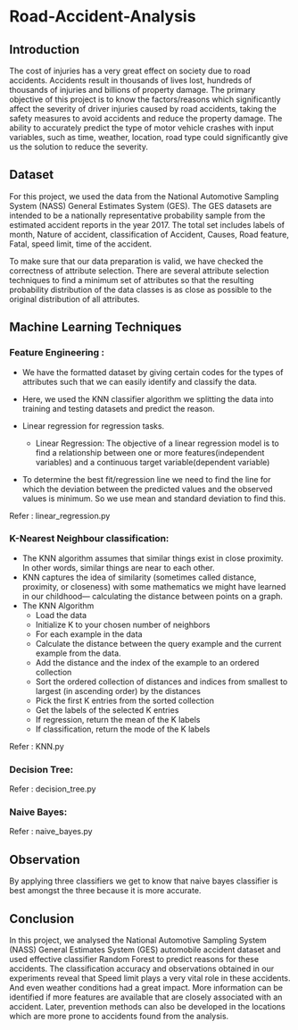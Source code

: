 # Road-Accident-Analysis

## Introduction

The cost of injuries has a very great effect on society due to road accidents. Accidents result in thousands of lives lost, hundreds of thousands of injuries and billions of property damage. The primary objective of this project is to know the factors/reasons which significantly affect the severity of driver injuries caused by road accidents, taking the safety measures to avoid accidents and reduce the property damage. The ability to accurately predict the type of motor vehicle crashes with input variables, such as time, weather, location, road type could significantly give us the solution to reduce the severity. 

## Dataset
For this project, we used the data from the National Automotive Sampling System (NASS) General Estimates System (GES). The GES datasets are intended to be a nationally representative probability sample from the estimated accident reports in the year 2017. The total set includes labels of month,  Nature of accident, classification of Accident, Causes, Road feature, Fatal, speed limit, time of the accident. 

To make sure that our data preparation is valid, we have checked the correctness of attribute selection. There are several attribute selection techniques to find a minimum set of attributes so that the resulting probability distribution of the data classes is as close as possible to the original distribution of all attributes.

## Machine Learning Techniques
### Feature Engineering :
* We have the formatted dataset by giving certain codes for the types of attributes such that we can easily identify and classify the data.

* Here, we used the KNN classifier algorithm we splitting the data into training and testing datasets and predict the reason.

* Linear regression for regression tasks.
  * Linear Regression: The objective of a linear regression model is to find a relationship between one or more features(independent variables) and a continuous target variable(dependent variable)

* To determine the best fit/regression line we need to find the line for which the deviation between the predicted values and the observed values is minimum. So we use mean and standard deviation to find this.

Refer : linear_regression.py


### K-Nearest Neighbour classification: 
* The KNN algorithm assumes that similar things exist in close proximity. In other words, similar things are near to each other.
* KNN captures the idea of similarity (sometimes called distance, proximity, or closeness) with some mathematics we might have learned in our childhood— calculating the distance between points on a graph.
* The KNN Algorithm
  * Load the data
  * Initialize K to your chosen number of neighbors
  * For each example in the data
  * Calculate the distance between the query example and the current example from the data.
  * Add the distance and the index of the example to an ordered collection
  * Sort the ordered collection of distances and indices from smallest to largest (in ascending order) by the distances
  * Pick the first K entries from the sorted collection
  * Get the labels of the selected K entries
  * If regression, return the mean of the K labels 
  * If classification, return the mode of the K labels

Refer : KNN.py

### Decision Tree:
Refer : decision_tree.py

### Naive Bayes:
Refer : naive_bayes.py

## Observation
By applying three classifiers we get to know that naive bayes classifier is best amongst the three because it is more accurate.


## Conclusion
In this project, we analysed the  National Automotive Sampling System (NASS) General Estimates System (GES) automobile accident dataset and used effective classifier Random Forest to predict reasons for these accidents. The classification accuracy and observations obtained in our experiments reveal that Speed limit plays a very vital role in these accidents. And even weather conditions had a great impact. More information can be identified if more features are available that are closely associated with an accident. Later, prevention methods can also be developed in the locations which are more prone to accidents found from the analysis.
